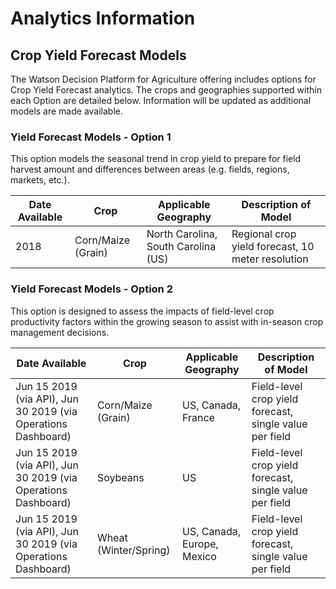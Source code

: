 # Analytics Information

## Crop Yield Forecast Models

The Watson Decision Platform for Agriculture offering includes options for Crop Yield Forecast analytics. The crops and geographies supported within each Option are detailed below. Information will be updated as additional models are made available.

### Yield Forecast Models - Option 1

This option models the seasonal trend in crop yield to prepare for field harvest amount and differences between areas (e.g. fields, regions, markets, etc.).

Date Available | Crop | Applicable Geography | Description of Model
-------------- | -------------- | -------------- | --------------
2018 | Corn/Maize (Grain) | North Carolina, South Carolina (US) | Regional crop yield forecast, 10 meter resolution

### Yield Forecast Models - Option 2

This option is designed to assess the impacts of field-level crop productivity factors within the growing season to assist with in-season crop management decisions.

Date Available | Crop | Applicable Geography | Description of Model
-------------- | -------------- | -------------- | --------------
Jun 15 2019 (via API), Jun 30 2019 (via Operations Dashboard) | Corn/Maize (Grain) | US, Canada, France | Field-level crop yield forecast, single value per field
Jun 15 2019 (via API), Jun 30 2019 (via Operations Dashboard) | Soybeans | US | Field-level crop yield forecast, single value per field
Jun 15 2019 (via API), Jun 30 2019 (via Operations Dashboard) | Wheat (Winter/Spring) | US, Canada, Europe, Mexico | Field-level crop yield forecast, single value per field

